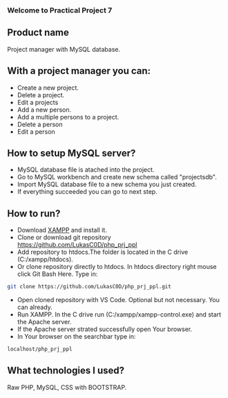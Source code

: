 ### Welcome to Practical Project 7

## Product name 

Project manager with MySQL database.

## With a project manager you can:

- Create a new project. 
- Delete a project.
- Edit a projects 
- Add a new person.
- Add a multiple persons to a project.
- Delete a person 
- Edit a person

## How to setup MySQL server?

- MySQL database file is atached into the project.
- Go to MySQL workbench and create new schema called "projectsdb".
- Import MySQL database file to a new schema you just created.
- If everything  succeeded you can go to next step.

## How to run?

- Download [XAMPP](https://www.apachefriends.org/index.html) and install it.
- Clone or download git repository https://github.com/LukasC0D/php_prj_ppl 
- Add repository to htdocs.The folder is located in the C drive (C:/xampp/htdocs).
- Or clone repository directly to htdocs. In htdocs directory right mouse click Git Bash Here. Type in:
```sh
git clone https://github.com/LukasC0D/php_prj_ppl.git
```
- Open cloned repository with VS Code. Optional but not necessary. You can already.
- Run XAMPP. In the C drive run (C:/xampp/xampp-control.exe) and start the Apache server.
- If the Apache server strated successfully open Your browser.
- In Your browser on the searchbar type in:

```sh
localhost/php_prj_ppl
```

## What technologies I used?

 Raw PHP, MySQL, CSS with BOOTSTRAP.






